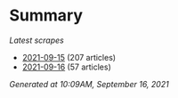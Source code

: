 # Summary
*Latest scrapes*
* [2021-09-15](https://github.com/nuuuwan/news_lk/blob/data/news_lk.2021-09-15.json) (207 articles)
* [2021-09-16](https://github.com/nuuuwan/news_lk/blob/data/news_lk.2021-09-16.json) (57 articles)

*Generated at 10:09AM, September 16, 2021*